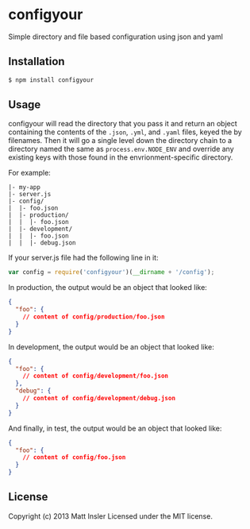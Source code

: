 # configyour

Simple directory and file based configuration using json and yaml

## Installation

```sh
$ npm install configyour
```

## Usage

configyour will read the directory that you pass it and return an object containing the contents of
the `.json`, `.yml`, and `.yaml` files, keyed the by filenames. Then it will go a single level down
the directory chain to a directory named the same as `process.env.NODE_ENV` and override any existing
keys with those found in the envrionment-specific directory.

For example:

```
|- my-app
|- server.js
|- config/
|  |- foo.json
|  |- production/
|  |  |- foo.json
|  |- development/
|  |  |- foo.json
|  |  |- debug.json
```

If your server.js file had the following line in it:

```javascript
var config = require('configyour')(__dirname + '/config');
```

In production, the output would be an object that looked like:

```json
{
  "foo": {
    // content of config/production/foo.json
  }
}
```

In development, the output would be an object that looked like:

```json
{
  "foo": {
    // content of config/development/foo.json
  },
  "debug": {
    // content of config/development/debug.json
  }
}
```

And finally, in test, the output would be an object that looked like:

```json
{
  "foo": {
    // content of config/foo.json
  }
}
```

## License
Copyright (c) 2013 Matt Insler
Licensed under the MIT license.
